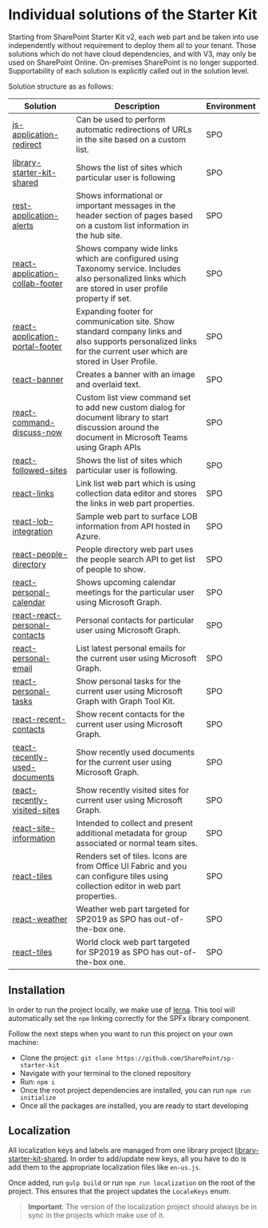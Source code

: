 # Individual solutions of the Starter Kit

Starting from SharePoint Starter Kit v2, each web part and be taken into use independently without requirement to deploy them all to your tenant. Those solutions which do not have cloud dependencies, and with V3, may only be used on SharePoint Online. On-premises SharePoint is no longer supported. Supportability of each solution is explicitly called out in the solution level.

Solution structure as as follows:

Solution |  Description  | Environment
----------- | ----------- | -----------
[js-application-redirect](js-application-redirect/README.md) | Can be used to perform automatic redirections of URLs in the site based on a custom list. | SPO
[library-starter-kit-shared](library-starter-kit-shared/README.md) | Shows the list of sites which particular user is following | SPO
[rest-application-alerts](rest-application-alerts/README.md) | Shows informational or important messages in the header section of pages based on a custom list information in the hub site. | SPO
[react-application-collab-footer](react-application-collab-footer/README.md) | Shows company wide links which are configured using Taxonomy service. Includes also personalized links which are stored in user profile property if set. | SPO
[react-application-portal-footer](react-application-portal-footer/README.md) | Expanding footer for communication site. Show standard company links and also supports personalized links for the current user which are stored in User Profile. | SPO
[react-banner](react-banner/README.md) | Creates a banner with an image and overlaid text. | SPO
[react-command-discuss-now](react-command-discuss-now/README.md) | Custom list view command set to add new custom dialog for document library to start discussion around the document in Microsoft Teams using Graph APIs | SPO
[react-followed-sites](react-followed-sites/README.md) | Shows the list of sites which particular user is following. | SPO
[react-links](react-links/README.md) | Link list web part which is using collection data editor and stores the links in web part properties. | SPO
[react-lob-integration](react-lob-integration/README.md) | Sample web part to surface LOB information from API hosted in Azure. | SPO
[react-people-directory](react-people-directory/README.md) | People directory web part uses the people search API to get list of people to show. | SPO
[react-personal-calendar](react-personal-calendar/README.md) | Shows upcoming calendar meetings for the particular user using Microsoft Graph. | SPO
[react-react-personal-contacts](react-react-personal-contacts/README.md) | Personal contacts for particular user using Microsoft Graph. | SPO
[react-personal-email](react-personal-email/README.md) | List latest personal emails for the current user using Microsoft Graph. | SPO
[react-personal-tasks](react-personal-tasks/README.md) | Show personal tasks for the current user using Microsoft Graph with Graph Tool Kit. | SPO
[react-recent-contacts](react-recent-contacts/README.md) | Show recent contacts for the current user using Microsoft Graph. | SPO
[react-recently-used-documents](react-recently-used-documents/README.md) | Show recently used documents for the current user using Microsoft Graph. | SPO
[react-recently-visited-sites](react-recently-visited-sites/README.md) | Show recently visited sites for current user using Microsoft Graph. | SPO
[react-site-information](react-site-information/README.md) | Intended to collect and present additional metadata for group associated or normal team sites. | SPO
[react-tiles](react-tiles/README.md) | Renders set of tiles. Icons are from Office UI Fabric and you can configure tiles using collection editor in web part properties. | SPO
[react-weather](react-weather/README.md) | Weather web part targeted for SP2019 as SPO has out-of-the-box one. | SPO
[react-tiles](react-world-clock/README.md) | World clock web part targeted for SP2019 as SPO has out-of-the-box one. | SPO

## Installation

In order to run the project locally, we make use of [lerna](https://github.com/lerna/lerna). This tool will automatically set the `npm` linking correctly for the SPFx library component. 

Follow the next steps when you want to run this project on your own machine:

- Clone the project: `git clone https://github.com/SharePoint/sp-starter-kit`
- Navigate with your terminal to the cloned repository
- Run: `npm i`
- Once the root project dependencies are installed, you can run `npm run initialize`
- Once all the packages are installed, you are ready to start developing

## Localization

All localization keys and labels are managed from one library project [library-starter-kit-shared](./library-starter-kit-shared). In order to add/update new keys, all you have to do is add them to the appropriate localization files like `en-us.js`.

Once added, run `gulp build` or run `npm run localization` on the root of the project. This ensures that the project updates the `LocaleKeys` enum.

> **Important**: The version of the localization project should always be in sync in the projects which make use of it.